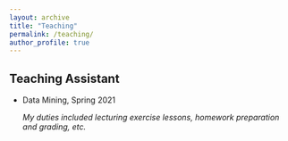 ```yaml
---
layout: archive
title: "Teaching"
permalink: /teaching/
author_profile: true
---
```


Teaching Assistant
------
* Data Mining, Spring 2021

    *My duties included lecturing exercise lessons, homework preparation and grading, etc.*
